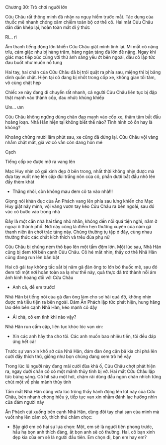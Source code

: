 




Chương 30: Trò chơi người lớn

Cửu Châu rất thông minh đã nhận ra nguy hiểm trước mắt. Tác dụng của thuốc mê nhanh chóng xâm chiếm toàn bộ cơ thể cô. Hai mắt Cửu Châu dần dần khép lại, hoàn toàn mất đi ý thức

Rì... rì

Âm thanh tiếng động lớn khiến Cửu Châu giật mình tỉnh lại. Mi mắt cô nặng trĩu, cảm giác như bị hàng trăm, hàng ngàn tảng đá lớn đè nặng. Ngay khi giác mạc tiếp xúc cùng với thứ ánh sáng yếu ớt bên ngoài, đầu cô lập tức đau buốt như muốn nổ tung

Hai tay, hai chân của Cửu Châu đã bị trói quặt ra phía sau, miệng thì bị băng dính quấn chặt. Hiện tại cô đang bị nhốt trong cốp xe, không gian tối tăm, vô cùng chật hẹp

Chiếc xe này đang di chuyển rất nhanh, cả người Cửu Châu liên tục bị đập thật mạnh vào thành cốp, đau nhức khủng khiếp

Ưm... ưm

Cửu Châu không ngừng dùng chân đạp mạnh vào cốp xe, thâm tâm bắt đầu hoảng loạn. Nhã Hân hiện tại không biết thế nào? Tình hình có ổn hay là không?

Khoảng chừng mười lăm phút sau, xe cũng đã dừng lại. Cửu Châu vội vàng nhắm chặt mắt, giả vờ cô vẫn còn đang hôn mê

Cạch

Tiếng cốp xe được mở ra vang lên

Mạc Huy nhìn cô gái xinh đẹp ở bên trong, nhất thời không nhịn được mà đưa tay vuốt nhẹ lên cặp đùi trắng nõn của cô, phần dưới bắt đầu nhô lên đầy thèm khát

- Thằng nhõi, còn không mau đem cô ta vào nhà!!!

Giọng nói khàn đục của Ân Phách vang lên phía sau lưng khiến cho Mạc Huy giật nảy mình, vội vàng vươn tay kéo Cửu Châu ra bên ngoài, sau đó vác cô bước vào trong nhà

Đây là một căn nhà hai tầng nhỏ nhắn, không đến nỗi quá tiện nghi, nằm ở ngoại ô thành phố. Nơi này cũng là điểm hẹn thường xuyên của năm gã thanh niên ăn chơi trác táng này. Chúng thường tụ tập ở đây, cùng nhau thưởng thức các chất kích thích và trêu đùa phụ nữ

Cửu Châu bị chúng ném thô bạo lên một tấm đệm lớn. Một lúc sau, Nhã Hân cũng bị đem tới bên cạnh Cửu Châu. Cô hé mắt nhìn, thấy cơ thể Nhã Hân cũng đang run lên bần bật

Hai cô gái tay không tấc sắt bị năm gã đàn ông to lớn bỏ thuốc mê, sau đó đem tới một nơi hoàn toàn xa lạ như thế này, quả thực đã trở thành nỗi ám ảnh kinh hoàng đối với Cửu Châu

- Anh cả, để em trước!

Nhã Hân bị tiếng nói của gã đàn ông làm cho sợ hãi quá độ, không nhịn được mà tiểu tiện ra bên ngoài. Đám Ân Phách lập tức phát hiện, hung hăng lao đến bên cạnh Nhã Hân, kéo mạnh cô dậy

- Ái chà, cô em tỉnh khi nào vậy?

Nhã Hân run cầm cập, liên tục khóc lóc van xin:

- Xin các anh hãy tha cho tôi. Các anh muốn bao nhiêu tiền, tôi đều đáp ứng hết cả!

Trước sự van xin khổ sở của Nhã Hân, đám đàn ông cặn bã kia chỉ phá lên cười đầy thích thú, giống như bọn chúng đang xem trò hề vậy

Trong lúc lũ người này đang mải cười đùa khả ố, Cửu Châu chợt phát hiện ra, ngay dưới chân cô có một mảnh thủy tinh bị vỡ. Hai mắt Cửu Châu lập tức bừng sáng. Cô hít sâu một hơi, chậm rãi dùng đầu ngón chân nhích từng chút một về phía mảnh thủy tinh

Tầm mắt Nhã Hân cũng vừa lúc trông thấy hành động lén lút này của Cửu Châu, bèn nhanh chóng hiểu ý, tiếp tục van xin nhằm đánh lạc hướng nhìn của đám người này

Ân Phách cúi xuống bên cạnh Nhã Hân, dùng đôi tay chai sạn của mình mà vuốt nhẹ lên cằm cô, thích thú châm chọc:

- Bây giờ em có hai sự lựa chọn: Một, em sẽ là người tiên phong trước, hầu hạ bọn anh thích đáng, ắt bọn anh sẽ có thưởng. Hai, cô bạn xinh đẹp kia của em sẽ là người đầu tiên. Em chọn đi, bạn em hay em?




